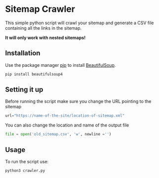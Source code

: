 # Sitemap Crawler
This simple python script will crawl your sitemap and generate a CSV file containing all the links in the sitemap.

**It will only work with nested sitemaps!**

## Installation

Use the package manager [pip](https://pip.pypa.io/en/stable/) to install [BeautifulSoup](https://www.crummy.com/software/BeautifulSoup/bs4/doc/).

```bash
pip install beautifulsoup4
```

## Setting it up

Before running the script make sure you change the URL pointing to the sitemap

```python
url="https://name-of-the-site/location-of-sitemap.xml"
```

You can also change the location and name of the output file
```python
file = open('old_sitemap.csv', 'w', newline ='')
```

## Usage

To run the script use:
```bash
python3 crawler.py
```